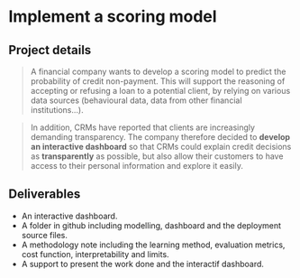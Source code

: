 # Implement a scoring model

## Project details
> A financial company wants to develop a scoring model to predict the probability of credit non-payment. This will support the reasoning of accepting or refusing a loan to a potential client, by relying on various data sources (behavioural data, data from other financial institutions...). 

> In addition, CRMs have reported that clients are increasingly demanding transparency. The company therefore decided to **develop an interactive dashboard** so that CRMs could explain credit decisions as **transparently** as possible, but also allow their customers to have access to their personal information and explore it easily.

## Deliverables

-  An interactive dashboard.
-  A folder in github including modelling, dashboard and the deployment source files.
- A methodology note including the learning method, evaluation metrics, cost function, interpretability and limits.
- A support to present the work done and the interactif dashboard. 
